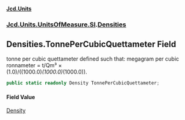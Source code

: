 #### [Jcd.Units](index.md 'index')
### [Jcd.Units.UnitsOfMeasure.SI](Jcd.Units.UnitsOfMeasure.SI.md 'Jcd.Units.UnitsOfMeasure.SI').[Densities](Densities.md 'Jcd.Units.UnitsOfMeasure.SI.Densities')

## Densities.TonnePerCubicQuettameter Field

tonne per cubic quettameter defined such that: megagram per cubic ronnameter = t/Qm³ ×  
(1.0)/((1000.0)*(1000.0)*(1000.0)).

```csharp
public static readonly Density TonnePerCubicQuettameter;
```

#### Field Value
[Density](Density.md 'Jcd.Units.UnitTypes.Density')